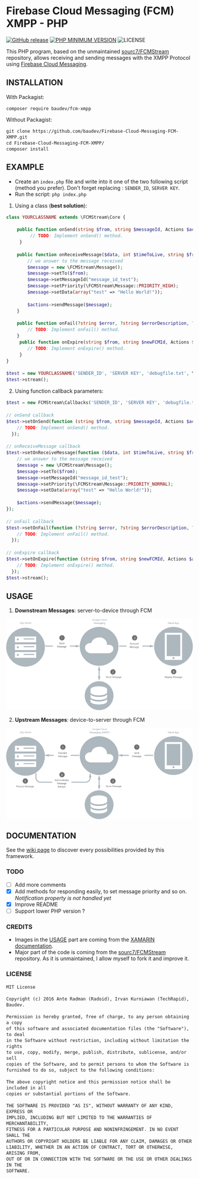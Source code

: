 
# Firebase Cloud Messaging (FCM) XMPP - PHP  


[![GitHub release](https://img.shields.io/github/release/baudev/Firebase-Cloud-Messaging-FCM-XMPP.svg)](https://github.com/baudev/Firebase-Cloud-Messaging-FCM-XMPP/releases/tag/v1.0.0)
[![PHP MINIMUM VERSION](https://img.shields.io/badge/dynamic/json.svg?url=https://raw.githubusercontent.com/baudev/Firebase-Cloud-Messaging-FCM-XMPP/dev/composer.json&label=PHP&query=$.require.php)]()
![LICENSE](https://img.shields.io/github/license/mashape/apistatus.svg)

This PHP program, based on the unmaintained [sourc7/FCMStream](https://github.com/sourc7/FCMStream) repository, allows receiving and sending messages with the XMPP Protocol using [Firebase Cloud Messaging](https://firebase.google.com/docs/cloud-messaging/).  
  
## INSTALLATION  

With Packagist:
```
composer require baudev/fcm-xmpp  
```

Without Packagist:
```  
git clone https://github.com/baudev/Firebase-Cloud-Messaging-FCM-XMPP.git
cd Firebase-Cloud-Messaging-FCM-XMPP/
composer install  
```  

## EXAMPLE  
- Create an `index.php` file and write into it one of the two following script (method you prefer). Don't forget replacing :  `SENDER_ID`, `SERVER KEY`.
- Run the script: `php index.php`
1. Using a class (**best solution**):   
```php  
class YOURCLASSNAME extends \FCMStream\Core {  
  
	public function onSend(string $from, string $messageId, Actions $actions) { 
		 // TODO: Implement onSend() method. 
	 }  
 
	public function onReceiveMessage($data, int $timeToLive, string $from, string $messageId, string $packageName, Actions $actions) { 
		// we answer to the message received 
		$message = new \FCMStream\Message();  
		$message->setTo($from);  
		$message->setMessageId("message_id_test");  
		$message->setPriority(\FCMStream\Message::PRIORITY_HIGH);  
		$message->setData(array("test" => "Hello World!")); 
		 
		$actions->sendMessage($message);
	}  

	public function onFail(?string $error, ?string $errorDescription, ?string $from, ?string $messageId, Actions $actions) { 
		// TODO: Implement onFail() method. 
	}  
	 public function onExpire(string $from, string $newFCMId, Actions $actions) { 
		// TODO: Implement onExpire() method. 
	 }
}  
  
$test = new YOURCLASSNAME('SENDER_ID', 'SERVER KEY', 'debugfile.txt', \FCMStream\helpers\Logs::DEBUG);  
$test->stream();  
```

2. Using function callback parameters:

```php  
$test = new FCMStream\Callbacks('SENDER_ID', 'SERVER KEY', 'debugfile.txt', \FCMStream\helpers\Logs::ANY);  
  
// onSend callback  
$test->setOnSend(function (string $from, string $messageId, Actions $actions){  
	// TODO: Implement onSend() method.
  });  
  
// onReceiveMessage callback  
$test->setOnReceiveMessage(function ($data, int $timeToLive, string $from, string $messageId, string $packageName, Actions $actions){ 
	// we answer to the message received 
	$message = new \FCMStream\Message();  
	$message->setTo($from);  
	$message->setMessageId("message_id_test");  
	$message->setPriority(\FCMStream\Message::PRIORITY_NORMAL);  
	$message->setData(array("test" => "Hello World!"));  
	
	$actions->sendMessage($message);  
});
  
// onFail callback  
$test->setOnFail(function (?string $error, ?string $errorDescription, ?string $from, ?string $messageId, Actions $actions){ 
	// TODO: Implement onFail() method. 
  });  
  
// onExpire callback  
$test->setOnExpire(function (string $from, string $newFCMId, Actions $actions){  
	// TODO: Implement onExpire() method. 
  });  
$test->stream();  
```  
  
## USAGE  
  
1. **Downstream Messages**: server-to-device through FCM  
  
![](doc/downstream.png)  
  
2. **Upstream Messages**: device-to-server through FCM  
  
![](doc/upstream.png)    

## DOCUMENTATION

See the [wiki page](https://github.com/baudev/Firebase-Cloud-Messaging-FCM-XMPP/wiki/Documentation) to discover every possibilities provided by this framework.

### TODO  
  
- [ ] Add more comments
- [X] Add methods for responding easily, to set message priority and so on. *Notification property is not handled yet*  
- [X] Improve README  
- [ ] Support lower PHP version ?   
  
### CREDITS  
  
- Images in the [USAGE](#usage) part are coming from the [XAMARIN documentation](https://docs.microsoft.com/en-us/xamarin/android/data-cloud/google-messaging/google-cloud-messaging).  
- Major part of the code is coming from the [sourc7/FCMStream](https://github.com/sourc7/FCMStream) repository. As it is unmaintained, I allow myself to fork it and improve it.  
  
### LICENSE  
  
```  
MIT License  
  
Copyright (c) 2016 Ante Radman (Radoid), Irvan Kurniawan (TechRapid), Baudev.  
  
Permission is hereby granted, free of charge, to any person obtaining a copy  
of this software and associated documentation files (the "Software"), to deal  
in the Software without restriction, including without limitation the rights  
to use, copy, modify, merge, publish, distribute, sublicense, and/or sell  
copies of the Software, and to permit persons to whom the Software is  
furnished to do so, subject to the following conditions:  
  
The above copyright notice and this permission notice shall be included in all  
copies or substantial portions of the Software.  
  
THE SOFTWARE IS PROVIDED "AS IS", WITHOUT WARRANTY OF ANY KIND, EXPRESS OR  
IMPLIED, INCLUDING BUT NOT LIMITED TO THE WARRANTIES OF MERCHANTABILITY,  
FITNESS FOR A PARTICULAR PURPOSE AND NONINFRINGEMENT. IN NO EVENT SHALL THE  
AUTHORS OR COPYRIGHT HOLDERS BE LIABLE FOR ANY CLAIM, DAMAGES OR OTHER  
LIABILITY, WHETHER IN AN ACTION OF CONTRACT, TORT OR OTHERWISE, ARISING FROM,  
OUT OF OR IN CONNECTION WITH THE SOFTWARE OR THE USE OR OTHER DEALINGS IN THE  
SOFTWARE.  
```
